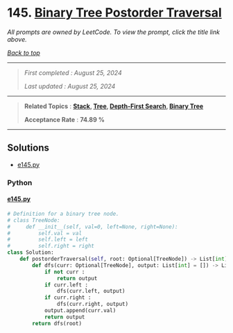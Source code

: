 # 145. [Binary Tree Postorder Traversal](<https://leetcode.com/problems/binary-tree-postorder-traversal>)

*All prompts are owned by LeetCode. To view the prompt, click the title link above.*

*[Back to top](<../README.md>)*

------

> *First completed : August 25, 2024*
>
> *Last updated : August 25, 2024*

------

> **Related Topics** : **[Stack](<by_topic/Stack.md>), [Tree](<by_topic/Tree.md>), [Depth-First Search](<by_topic/Depth-First Search.md>), [Binary Tree](<by_topic/Binary Tree.md>)**
>
> **Acceptance Rate** : **74.89 %**

------

## Solutions

- [e145.py](<../my-submissions/e145.py>)
### Python
#### [e145.py](<../my-submissions/e145.py>)
```Python
# Definition for a binary tree node.
# class TreeNode:
#     def __init__(self, val=0, left=None, right=None):
#         self.val = val
#         self.left = left
#         self.right = right
class Solution:
    def postorderTraversal(self, root: Optional[TreeNode]) -> List[int]:
        def dfs(curr: Optional[TreeNode], output: List[int] = []) -> List[int] :
            if not curr :
                return output
            if curr.left :
                dfs(curr.left, output)
            if curr.right :
                dfs(curr.right, output)
            output.append(curr.val)
            return output
        return dfs(root)

```


